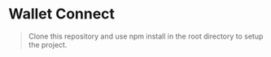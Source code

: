 # Wallet Connect
> Clone this repository and use npm install in the root directory to setup the project.
